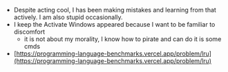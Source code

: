 - Despite acting cool, I has been making mistakes and learning from that actively. I am also stupid occasionally.
- I keep the Activate Windows appeared because I want to be familiar to discomfort
	- it is not about my morality, I know how to pirate and can do it is some cmds
- [https://programming-language-benchmarks.vercel.app/problem/lru](https://programming-language-benchmarks.vercel.app/problem/lru)